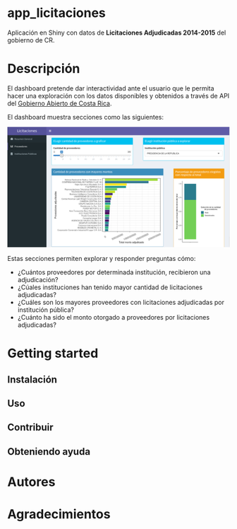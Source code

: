 # app_licitaciones
Aplicación en Shiny con datos de **Licitaciones Adjudicadas 2014-2015** del gobierno de CR.

# Descripción
El dashboard pretende dar interactividad ante el usuario que le permita hacer una exploración con los datos disponibles y obtenidos a través de API del [Gobierno Abierto de Costa Rica](http://datosabiertos.presidencia.go.cr/home).


El dashboard muestra secciones como las siguientes:

![](img/dashboard_licitaciones.png)



Estas secciones permiten explorar y responder preguntas cómo:

- ¿Cuántos proveedores por determinada institución, recibieron una adjudicación?
- ¿Cúales instituciones han tenido mayor cantidad de licitaciones adjudicadas?
- ¿Cuáles son los mayores proveedores con licitaciones adjudicadas por institución pública?
- ¿Cuánto ha sido el monto otorgado a proveedores por licitaciones adjudicadas?

# Getting started

## Instalación

## Uso

## Contribuir

## Obteniendo ayuda

# Autores

# Agradecimientos
